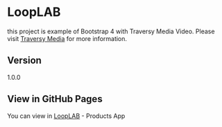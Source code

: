 # LoopLAB
this project is example of Bootstrap 4 with Traversy Media Video. Please visit [Traversy Media](https://www.youtube.com/watch?v=NDcfKNQBqAk) for more information.

## Version
1.0.0

## View in GitHub Pages
You can view in
[LoopLAB](https://franzmedrano.github.io/LoopLAB/) - Products App
